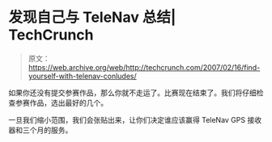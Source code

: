 # 发现自己与 TeleNav 总结| TechCrunch

> 原文：<https://web.archive.org/web/http://techcrunch.com/2007/02/16/find-yourself-with-telenav-conludes/>

如果你还没有提交参赛作品，那么你就不走运了。比赛现在结束了。我们将仔细检查参赛作品，选出最好的几个。

一旦我们缩小范围，我们会张贴出来，让你们决定谁应该赢得 TeleNav GPS 接收器和三个月的服务。